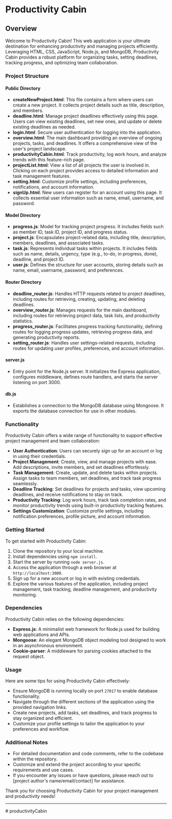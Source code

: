 # Productivity Cabin

## Overview

Welcome to Productivity Cabin! This web application is your ultimate destination for enhancing productivity and managing projects efficiently. Leveraging HTML, CSS, JavaScript, Node.js, and MongoDB, Productivity Cabin provides a robust platform for organizing tasks, setting deadlines, tracking progress, and optimizing team collaboration.

### Project Structure

#### Public Directory

- **createNewProject.html**: This file contains a form where users can create a new project. It collects project details such as title, description, and members.
- **deadline.html**: Manage project deadlines effectively using this page. Users can view existing deadlines, set new ones, and update or delete existing deadlines as needed.
- **login.html**: Secure user authentication for logging into the application.
- **overview.html**: The main dashboard providing an overview of ongoing projects, tasks, and deadlines. It offers a comprehensive view of the user's project landscape.
- **productivityCabin.html**: Track productivity, log work hours, and analyze trends with this feature-rich page.
- **projectList.html**: View a list of all projects the user is involved in. Clicking on each project provides access to detailed information and task management features.
- **setting.html**: Customize profile settings, including preferences, notifications, and account information.
- **signUp.html**: New users can register for an account using this page. It collects essential user information such as name, email, username, and password.

#### Model Directory

- **progress.js**: Model for tracking project progress. It includes fields such as member ID, task ID, project ID, and progress status.
- **project.js**: Encapsulates project-related data, including title, description, members, deadlines, and associated tasks.
- **task.js**: Represents individual tasks within projects. It includes fields such as name, details, urgency, type (e.g., to-do, in progress, done), deadline, and project ID.
- **user.js**: Defines the structure for user accounts, storing details such as name, email, username, password, and preferences.

#### Router Directory

- **deadline_router.js**: Handles HTTP requests related to project deadlines, including routes for retrieving, creating, updating, and deleting deadlines.
- **overview_router.js**: Manages requests for the main dashboard, including routes for retrieving project data, task lists, and productivity statistics.
- **progress_router.js**: Facilitates progress tracking functionality, defining routes for logging progress updates, retrieving progress data, and generating productivity reports.
- **setting_router.js**: Handles user settings-related requests, including routes for updating user profiles, preferences, and account information.

#### server.js

- Entry point for the Node.js server. It initializes the Express application, configures middleware, defines route handlers, and starts the server listening on port 3000.

#### db.js

- Establishes a connection to the MongoDB database using Mongoose. It exports the database connection for use in other modules.

### Functionality

Productivity Cabin offers a wide range of functionality to support effective project management and team collaboration:

- **User Authentication**: Users can securely sign up for an account or log in using their credentials.
- **Project Management**: Create, view, and manage projects with ease. Add descriptions, invite members, and set deadlines effortlessly.
- **Task Management**: Create, update, and delete tasks within projects. Assign tasks to team members, set deadlines, and track task progress seamlessly.
- **Deadline Tracking**: Set deadlines for projects and tasks, view upcoming deadlines, and receive notifications to stay on track.
- **Productivity Tracking**: Log work hours, track task completion rates, and monitor productivity trends using built-in productivity tracking features.
- **Settings Customization**: Customize profile settings, including notification preferences, profile picture, and account information.

### Getting Started

To get started with Productivity Cabin:

1. Clone the repository to your local machine.
2. Install dependencies using `npm install`.
3. Start the server by running `node server.js`.
4. Access the application through a web browser at `http://localhost:3000`.
5. Sign up for a new account or log in with existing credentials.
6. Explore the various features of the application, including project management, task tracking, deadline management, and productivity monitoring.

### Dependencies

Productivity Cabin relies on the following dependencies:

- **Express.js**: A minimalist web framework for Node.js used for building web applications and APIs.
- **Mongoose**: An elegant MongoDB object modeling tool designed to work in an asynchronous environment.
- **Cookie-parser**: A middleware for parsing cookies attached to the request object.

### Usage

Here are some tips for using Productivity Cabin effectively:

- Ensure MongoDB is running locally on port `27017` to enable database functionality.
- Navigate through the different sections of the application using the provided navigation links.
- Create new projects, add tasks, set deadlines, and track progress to stay organized and efficient.
- Customize your profile settings to tailor the application to your preferences and workflow.

### Additional Notes

- For detailed documentation and code comments, refer to the codebase within the repository.
- Customize and extend the project according to your specific requirements and use cases.
- If you encounter any issues or have questions, please reach out to [project author's name/email/contact] for assistance.

Thank you for choosing Productivity Cabin for your project management and productivity needs!

---

#   p r o d u c t i v i t y C a b i n  
 